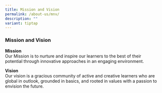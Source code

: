 ```yaml
---
title: Mission and Vision
permalink: /about-us/mnv/
description: ""
variant: tiptap
---
```

<h3>Mission and Vision</h3>
<p><strong>Mission</strong>
<br>Our Mission is to nurture and inspire our learners to the best of their
potential through innovative approaches in an engaging environment.</p>
<p><strong>Vision</strong>
<br>Our vision is a gracious community of active and creative learners who
are global in outlook, grounded in basics, and rooted in values with a
passion to envision the future.</p>